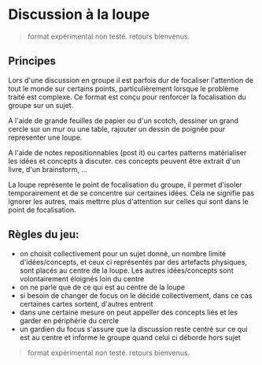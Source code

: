 <!--

---
title: Discussion à la loupe
description: Lors d'une discussion en groupe il est parfois dur de focaliser l'attention de tout le monde sur certains points, particulièrement lorsque le problème traité est complexe. Ce format est conçu pour renforcer la focalisation du groupe sur un sujet.
image_url: 
---

-->

# Discussion à la loupe

 > format expérimental non testé. retours bienvenus.

## Principes

Lors d'une discussion en groupe il est parfois dur de focaliser l'attention de tout le monde sur certains points, particulièrement lorsque le problème traité est complexe. Ce format est conçu pour renforcer la focalisation du groupe sur un sujet. 

A l'aide de grande feuilles de papier ou d'un scotch, dessiner un grand cercle sur un mur ou une table, rajouter un dessin de poignée pour representer une loupe.

A l'aide de notes repositionnables (post it) ou cartes patterns matérialiser les idées et concepts à discuter. ces concepts peuvent être extrait d'un livre, d'un brainstorm, ...

La loupe représente le point de focalisation du groupe, il permet d'isoler temporairement et de se concentre sur certaines idées. Cela ne signifie pas ignorer les autres, mais mettrre plus d'attention sur celles qui sont dans le point de focalisation.

## Règles du jeu: 
- on choisit collectivement pour un sujet donné, un nombre limité d'idées/concepts, et ceux ci représentés par des artefacts physiques, sont placés au centre de la loupe. Les autres idées/concepts sont volontairement éloignés loin du centre
- on ne parle que de ce qui est au centre de la loupe
- si besoin de changer de focus on le décide collectivement, dans ce cas certaines cartes sortent, d'autres entrent
- dans une certaine mesure on peut appeller des concepts liés et les garder en périphérie du cercle
- un gardien du focus s'assure que la discussion reste centré sur ce qui est au centre et informe le groupe quand celui ci déborde hors sujet

 > format expérimental non testé. retours bienvenus.

